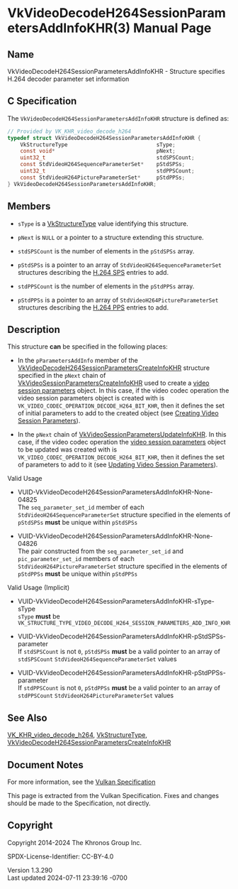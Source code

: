 # VkVideoDecodeH264SessionParametersAddInfoKHR(3) Manual Page

## Name

VkVideoDecodeH264SessionParametersAddInfoKHR - Structure specifies H.264
decoder parameter set information



## <a href="#_c_specification" class="anchor"></a>C Specification

The `VkVideoDecodeH264SessionParametersAddInfoKHR` structure is defined
as:

``` c
// Provided by VK_KHR_video_decode_h264
typedef struct VkVideoDecodeH264SessionParametersAddInfoKHR {
    VkStructureType                            sType;
    const void*                                pNext;
    uint32_t                                   stdSPSCount;
    const StdVideoH264SequenceParameterSet*    pStdSPSs;
    uint32_t                                   stdPPSCount;
    const StdVideoH264PictureParameterSet*     pStdPPSs;
} VkVideoDecodeH264SessionParametersAddInfoKHR;
```

## <a href="#_members" class="anchor"></a>Members

- `sType` is a [VkStructureType](https://registry.khronos.org/vulkan/specs/1.3-extensions/man/html/VkStructureType.html) value identifying
  this structure.

- `pNext` is `NULL` or a pointer to a structure extending this
  structure.

- `stdSPSCount` is the number of elements in the `pStdSPSs` array.

- `pStdSPSs` is a pointer to an array of
  `StdVideoH264SequenceParameterSet` structures describing the <a
  href="https://registry.khronos.org/vulkan/specs/1.3-extensions/html/vkspec.html#decode-h264-sps"
  target="_blank" rel="noopener">H.264 SPS</a> entries to add.

- `stdPPSCount` is the number of elements in the `pStdPPSs` array.

- `pStdPPSs` is a pointer to an array of
  `StdVideoH264PictureParameterSet` structures describing the <a
  href="https://registry.khronos.org/vulkan/specs/1.3-extensions/html/vkspec.html#decode-h264-pps"
  target="_blank" rel="noopener">H.264 PPS</a> entries to add.

## <a href="#_description" class="anchor"></a>Description

This structure **can** be specified in the following places:

- In the `pParametersAddInfo` member of the
  [VkVideoDecodeH264SessionParametersCreateInfoKHR](https://registry.khronos.org/vulkan/specs/1.3-extensions/man/html/VkVideoDecodeH264SessionParametersCreateInfoKHR.html)
  structure specified in the `pNext` chain of
  [VkVideoSessionParametersCreateInfoKHR](https://registry.khronos.org/vulkan/specs/1.3-extensions/man/html/VkVideoSessionParametersCreateInfoKHR.html)
  used to create a <a
  href="https://registry.khronos.org/vulkan/specs/1.3-extensions/html/vkspec.html#video-session-parameters"
  target="_blank" rel="noopener">video session parameters</a> object. In
  this case, if the video codec operation the video session parameters
  object is created with is
  `VK_VIDEO_CODEC_OPERATION_DECODE_H264_BIT_KHR`, then it defines the
  set of initial parameters to add to the created object (see <a
  href="https://registry.khronos.org/vulkan/specs/1.3-extensions/html/vkspec.html#creating-video-session-parameters"
  target="_blank" rel="noopener">Creating Video Session Parameters</a>).

- In the `pNext` chain of
  [VkVideoSessionParametersUpdateInfoKHR](https://registry.khronos.org/vulkan/specs/1.3-extensions/man/html/VkVideoSessionParametersUpdateInfoKHR.html).
  In this case, if the video codec operation the <a
  href="https://registry.khronos.org/vulkan/specs/1.3-extensions/html/vkspec.html#video-session-parameters"
  target="_blank" rel="noopener">video session parameters</a> object to
  be updated was created with is
  `VK_VIDEO_CODEC_OPERATION_DECODE_H264_BIT_KHR`, then it defines the
  set of parameters to add to it (see <a
  href="https://registry.khronos.org/vulkan/specs/1.3-extensions/html/vkspec.html#video-session-parameters-update"
  target="_blank" rel="noopener">Updating Video Session Parameters</a>).

Valid Usage

- <a href="#VUID-VkVideoDecodeH264SessionParametersAddInfoKHR-None-04825"
  id="VUID-VkVideoDecodeH264SessionParametersAddInfoKHR-None-04825"></a>
  VUID-VkVideoDecodeH264SessionParametersAddInfoKHR-None-04825  
  The `seq_parameter_set_id` member of each
  `StdVideoH264SequenceParameterSet` structure specified in the elements
  of `pStdSPSs` **must** be unique within `pStdSPSs`

- <a href="#VUID-VkVideoDecodeH264SessionParametersAddInfoKHR-None-04826"
  id="VUID-VkVideoDecodeH264SessionParametersAddInfoKHR-None-04826"></a>
  VUID-VkVideoDecodeH264SessionParametersAddInfoKHR-None-04826  
  The pair constructed from the `seq_parameter_set_id` and
  `pic_parameter_set_id` members of each
  `StdVideoH264PictureParameterSet` structure specified in the elements
  of `pStdPPSs` **must** be unique within `pStdPPSs`

Valid Usage (Implicit)

- <a href="#VUID-VkVideoDecodeH264SessionParametersAddInfoKHR-sType-sType"
  id="VUID-VkVideoDecodeH264SessionParametersAddInfoKHR-sType-sType"></a>
  VUID-VkVideoDecodeH264SessionParametersAddInfoKHR-sType-sType  
  `sType` **must** be
  `VK_STRUCTURE_TYPE_VIDEO_DECODE_H264_SESSION_PARAMETERS_ADD_INFO_KHR`

- <a
  href="#VUID-VkVideoDecodeH264SessionParametersAddInfoKHR-pStdSPSs-parameter"
  id="VUID-VkVideoDecodeH264SessionParametersAddInfoKHR-pStdSPSs-parameter"></a>
  VUID-VkVideoDecodeH264SessionParametersAddInfoKHR-pStdSPSs-parameter  
  If `stdSPSCount` is not `0`, `pStdSPSs` **must** be a valid pointer to
  an array of `stdSPSCount` `StdVideoH264SequenceParameterSet` values

- <a
  href="#VUID-VkVideoDecodeH264SessionParametersAddInfoKHR-pStdPPSs-parameter"
  id="VUID-VkVideoDecodeH264SessionParametersAddInfoKHR-pStdPPSs-parameter"></a>
  VUID-VkVideoDecodeH264SessionParametersAddInfoKHR-pStdPPSs-parameter  
  If `stdPPSCount` is not `0`, `pStdPPSs` **must** be a valid pointer to
  an array of `stdPPSCount` `StdVideoH264PictureParameterSet` values

## <a href="#_see_also" class="anchor"></a>See Also

[VK_KHR_video_decode_h264](https://registry.khronos.org/vulkan/specs/1.3-extensions/man/html/VK_KHR_video_decode_h264.html),
[VkStructureType](https://registry.khronos.org/vulkan/specs/1.3-extensions/man/html/VkStructureType.html),
[VkVideoDecodeH264SessionParametersCreateInfoKHR](https://registry.khronos.org/vulkan/specs/1.3-extensions/man/html/VkVideoDecodeH264SessionParametersCreateInfoKHR.html)

## <a href="#_document_notes" class="anchor"></a>Document Notes

For more information, see the <a
href="https://registry.khronos.org/vulkan/specs/1.3-extensions/html/vkspec.html#VkVideoDecodeH264SessionParametersAddInfoKHR"
target="_blank" rel="noopener">Vulkan Specification</a>

This page is extracted from the Vulkan Specification. Fixes and changes
should be made to the Specification, not directly.

## <a href="#_copyright" class="anchor"></a>Copyright

Copyright 2014-2024 The Khronos Group Inc.

SPDX-License-Identifier: CC-BY-4.0

Version 1.3.290  
Last updated 2024-07-11 23:39:16 -0700
